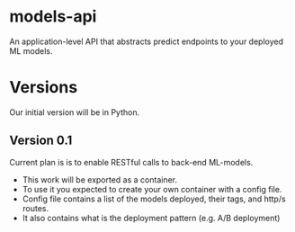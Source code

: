 # models-api
An application-level API that abstracts predict endpoints to your deployed ML models.

# Versions
Our initial version will be in Python.

## Version 0.1
Current plan is is to enable RESTful calls to back-end ML-models.
- This work will be exported as a container. 
- To use it you expected to create your own container with a config file.
- Config file contains a list of the models deployed, their tags, and http/s routes. 
- It also contains what is the deployment pattern (e.g. A/B deployment)
